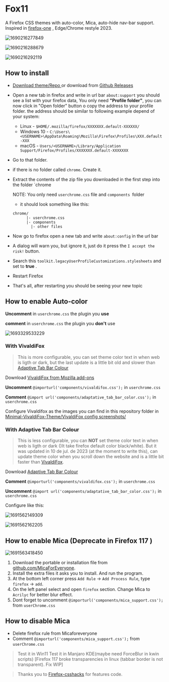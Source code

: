 # Fox11

A Firefox CSS themes with auto-color, Mica, auto-hide nav-bar support. Inspired in [firefox-one](https://github.com/Godiesc/firefox-one) , Edge/Chrome restyle 2023.

![1690216277849](image/readme/1690216277849.png)

![1690216288679](image/readme/1690216288679.png)

![1690216292119](image/readme/1690216292119.png)

## How to install

* [Download theme/Repo ](https://github.com/Neikon/Fox11/archive/refs/heads/main.zip)or download from [Github Releases](https://github.com/Neikon/Fox11/releases)
* Open a new tab in firefox and write in url bar `about:support` you should see a list with your firefox data, You only need **"Profile folder"**, you can now click in "Open folder" button o copy the address to your profile folder.
  the address should be similar to following example depend of your system:

  * Linux - `$HOME/.mozilla/firefox/XXXXXXX.default-XXXXXX/`
  * Windows 10 - `C:\Users\<USERNAME>\AppData\Roaming\Mozilla\Firefox\Profiles\XXX.default-XXX`
  * macOS - `Users/<USERNAME>/Library/Application Support/Firefox/Profiles/XXXXXXX.default-XXXXXXX`
* Go to that folder.
* if there is no folder called `chrome`. Create it.
* Extract the contents of the zip file you downloaded in the first step into the folder `chrome

  NOTE: You only need `userchrome.css` file and `components `folder

  * it should look something like this:

  ```
  chrome/
        |- userchrome.css
        |- components
  	      |- other files
  ```
* Now go to firefox open a new tab and write `about:config` in the url bar
* A dialog will warn you, but ignore it, just do it press the `I accept the risk!` button.
* Search this `toolkit.legacyUserProfileCustomizations.stylesheets` and set to  **true** .
* Restart Firefox
* That's all, after restarting you should be seeing your new topic

## How to enable Auto-color

**Uncomment** in `userchrome.css` the plugin you **use**

**comment** in `userchrome.css` the plugin you **don't** use

![1693329533229](image/readme/1693329533229.png)

### With VivaldiFox

> This is more configurable, you can set theme color text in when web is ligth or dark, but the last update is a little bit old and slower than [Adaptive Tab Bar Colour](https://addons.mozilla.org/es/firefox/addon/adaptive-tab-bar-colour/)

Download [VivaldiFox from Mozilla add-ons](https://addons.mozilla.org/es/firefox/addon/vivaldifox/)

**Uncomment** `@importurl('components/vivaldifox.css');` in `userchrome.css`

**Comment** `@import url('components/adaptative_tab_bar_color.css');` in `userchrome.css`

Configure Vivaldifox as the images you can find in this repository folder in [Minimal-VivaldiFox-Theme/VivaldiFox config screenshots/](https://github.com/Neikon/Minimal-VivaldiFox-Theme/tree/master/VivaldiFox%20config%20screenshots)

### With Adaptive Tab Bar Colour

> This is less configurable, you can **NOT** set theme color text in when web is ligth or dark ()It take firefox default color black/white). But it was updated in 10 de jul. de 2023 (at the moment to write this), can update theme color when you scroll down the website and is a little bit faster than [VivaldiFox](https://addons.mozilla.org/es/firefox/addon/vivaldifox/).

Download [Adaptive Tab Bar Colour](https://addons.mozilla.org/es/firefox/addon/adaptive-tab-bar-colour/)

**Comment** `@importurl('components/vivaldifox.css');` in `userchrome.css`

**Uncomment** `@import url('components/adaptative_tab_bar_color.css');` in `userchrome.css`

Configure like this:

![1691562149309](image/readme/1691562149309.png)

![1691562162205](image/readme/1691562162205.png)

## How to enable Mica (Deprecate in Firefox 117 )

![1691563418450](image/readme/1691563418450.png)

1. Download the portable or installation file from [github.com/MicaForEveryone](https://github.com/MicaForEveryone/MicaForEveryone/releases).
2. Install the extra files it asks you to install. And run the program.
3. At the bottom left corner press `Add Rule` -> `Add Process Rule`, type `firefox` -> `add`.
4. On the left panel select and open `firefox` section. Change Mica to `Acrilyc` for better blur effect.
5. Dont forget to uncomment `@importurl('components/mica_support.css');` from `userChrome.css`

## How to disable Mica

- Delete firefox rule from Micaforeveryone
- Comment `@importurl('components/mica_support.css');` from `userChrome.css`

> Test it in Win11
> Test it in Manjaro KDE(maybe need ForceBlur in kwin scripts) [Firefox 117 broke transparencies in linux (tabbar border is not transparent). Fix WIP]

> Thanks you to [Firefox-csshacks](https://mrotherguy.github.io/firefox-csshacks/?file=) for features code.

